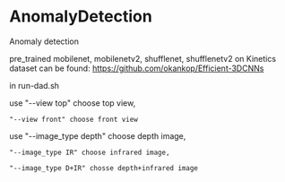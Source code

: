 # AnomalyDetection
Anomaly detection


pre_trained mobilenet, mobilenetv2, shufflenet, shufflenetv2 on Kinetics dataset can be found: https://github.com/okankop/Efficient-3DCNNs

in run-dad.sh

use 
    "--view top" choose top view,

    "--view front" choose front view
    
use 
    "--image_type depth" choose depth image,

    "--image_type IR" choose infrared image,
    
    "--image_type D+IR" chosse depth+infrared image
    
